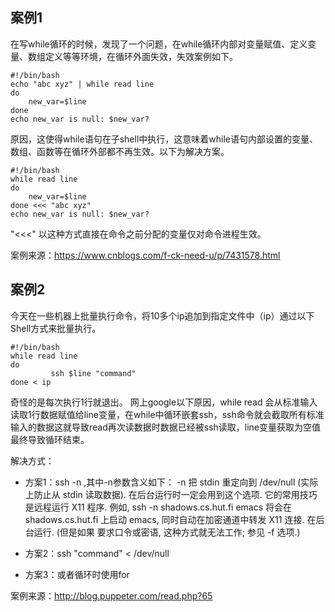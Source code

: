 ## 案例1
在写while循环的时候，发现了一个问题，在while循环内部对变量赋值、定义变量、数组定义等等环境，在循环外面失效，失效案例如下。
```
#!/bin/bash
echo "abc xyz" | while read line
do
    new_var=$line
done
echo new_var is null: $new_var?
```

原因，这使得while语句在子shell中执行，这意味着while语句内部设置的变量、数组、函数等在循环外部都不再生效。以下为解决方案。

```
#!/bin/bash
while read line
do
    new_var=$line
done <<< "abc xyz"
echo new_var is null: $new_var?
```
"<<<" 以这种方式直接在命令之前分配的变量仅对命令进程生效。

案例来源：https://www.cnblogs.com/f-ck-need-u/p/7431578.html

## 案例2 
今天在一些机器上批量执行命令，将10多个ip追加到指定文件中（ip）通过以下Shell方式来批量执行。

```
#!/bin/bash
while read line
do
         ssh $line "command"
done < ip
```

奇怪的是每次执行1行就退出。 网上google以下原因，while read 会从标准输入读取1行数据赋值给line变量，在while中循环嵌套ssh，ssh命令就会截取所有标准输入的数据这就导致read再次读数据时数据已经被ssh读取，line变量获取为空值最终导致循环结束。 

解决方式：
* 方案1：ssh -n ,其中-n参数含义如下：
-n 把 stdin 重定向到 /dev/null (实际上防止从 stdin 读取数据). 在后台运行时一定会用到这个选项. 它的常用技巧是远程运行 X11 程序. 例如, ssh -n shadows.cs.hut.fi emacs 将会在 shadows.cs.hut.fi 上启动 emacs, 同时自动在加密通道中转发 X11 连接. 在后台运行. (但是如果 要求口令或密语, 这种方式就无法工作; 参见 -f 选项.)

* 方案2：ssh "command" < /dev/null 
* 方案3：或者循环时使用for

案例来源：http://blog.puppeter.com/read.php?65